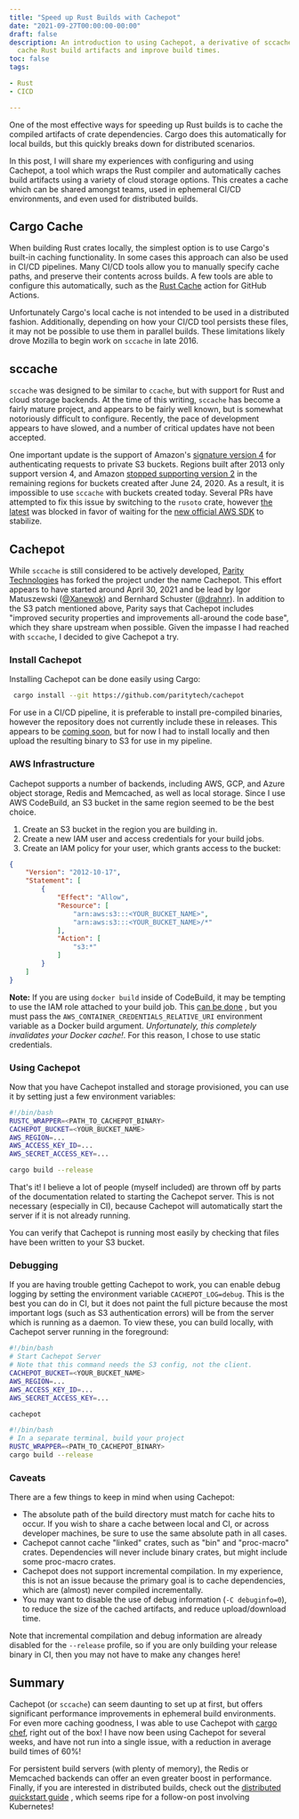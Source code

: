 ```yaml
---
title: "Speed up Rust Builds with Cachepot"
date: "2021-09-27T00:00:00-00:00"
draft: false
description: An introduction to using Cachepot, a derivative of sccache, to
  cache Rust build artifacts and improve build times.
toc: false
tags:

- Rust
- CICD

---
```


One of the most effective ways for speeding up Rust builds is to cache the
compiled artifacts of crate dependencies. Cargo does this automatically for
local builds, but this quickly breaks down for distributed scenarios.

In this post, I will share my experiences with configuring and using Cachepot,
a tool which wraps the Rust compiler and automatically caches build artifacts
using a variety of cloud storage options. This creates a cache which can be
shared amongst teams, used in ephemeral CI/CD environments, and even used for
distributed builds.  

<!--more-->

## Cargo Cache

When building Rust crates locally, the simplest option is to use Cargo's
built-in caching functionality. In some cases this approach can also be used in
CI/CD pipelines. Many CI/CD tools allow you to manually specify cache paths, and
preserve their contents across builds. A few tools are able to configure this
automatically, such as the
[Rust Cache](https://github.com/marketplace/actions/rust-cache) action for
GitHub Actions.

Unfortunately Cargo's local cache is not intended to be used in a distributed
fashion. Additionally, depending on how your CI/CD tool persists these files, it
may not be possible to use them in parallel builds. These limitations likely
drove Mozilla to begin work on `sccache` in late 2016. 

## sccache

`sccache` was designed to be similar to `ccache`, but with support for
Rust and cloud storage backends. At the time of this writing, `sccache` has
become a fairly mature project, and appears to be fairly well known, but is
somewhat notoriously difficult to configure. Recently, the pace of development
appears to have slowed, and a number of critical updates have not been accepted. 

One important update is the support of Amazon's
[signature version 4](https://docs.aws.amazon.com/general/latest/gr/signature-version-4.html)
for authenticating requests to private S3 buckets. Regions built after 2013 only
support version 4, and Amazon
[stopped supporting version 2](https://aws.amazon.com/blogs/aws/amazon-s3-update-sigv2-deprecation-period-extended-modified/)
in the remaining regions for buckets created after June 24, 2020. As a result,
it is impossible to use `sccache` with buckets created today. Several PRs have
attempted to fix this issue by switching to the `rusoto` crate, however
[the latest](https://github.com/mozilla/sccache/pull/869)
was blocked in favor of waiting for the
[new official AWS SDK](https://aws.amazon.com/blogs/developer/a-new-aws-sdk-for-rust-alpha-launch/)
to stabilize.


## Cachepot

While `sccache` is still considered to be actively developed,
[Parity Technologies](https://www.parity.io/) has forked the project under the
name Cachepot. This effort appears to have started around April 30, 2021 and be
lead by Igor Matuszewski ([@Xanewok](https://github.com/Xanewok)) and Bernhard
Schuster ([@drahnr](https://github.com/drahnr)). In addition to the S3 patch
mentioned above, Parity says that Cachepot includes "improved security
properties and improvements all-around the code base", which they share upstream
when possible. Given the impasse I had reached with `sccache`, I decided to
give Cachepot a try.

### Install Cachepot

Installing Cachepot can be done easily using Cargo: 

```bash
 cargo install --git https://github.com/paritytech/cachepot
```

For use in a CI/CD pipeline, it is preferable to install pre-compiled binaries,
however the repository does not currently include these in releases. This
appears to be [coming soon](https://github.com/paritytech/cachepot/issues/101),
but for now I had to install locally and then upload the resulting binary to
S3 for use in my pipeline.

### AWS Infrastructure

Cachepot supports a number of backends, including AWS, GCP, and Azure object
storage, Redis and Memcached, as well as local storage. Since I use AWS
CodeBuild, an S3 bucket in the same region seemed to be the best choice. 

1. Create an S3 bucket in the region you are building in.
1. Create a new IAM user and access credentials for your build jobs.
1. Create an IAM policy for your user, which grants access to the bucket:

```json
{
    "Version": "2012-10-17",
    "Statement": [
        {
            "Effect": "Allow",
            "Resource": [
                "arn:aws:s3:::<YOUR_BUCKET_NAME>",
                "arn:aws:s3:::<YOUR_BUCKET_NAME>/*"
            ],
            "Action": [
                "s3:*"
            ]
        }
    ]
}
```

**Note:** If you are using `docker build` inside of CodeBuild, it may be tempting
to use the IAM role attached to your build job. This
[can be done](https://blog.jwr.io/aws/codebuild/container/iam/role/2019/05/30/iam-role-inside-container-inside-aws-codebuild.html)
, but you must pass the `AWS_CONTAINER_CREDENTIALS_RELATIVE_URI` environment
variable as a Docker build argument. _Unfortunately, this completely invalidates
your Docker cache!_. For this reason, I chose to use static credentials. 

### Using Cachepot

Now that you have Cachepot installed and storage provisioned, you can use it by
setting just a few environment variables:

```bash
#!/bin/bash
RUSTC_WRAPPER=<PATH_TO_CACHEPOT_BINARY>
CACHEPOT_BUCKET=<YOUR_BUCKET_NAME>
AWS_REGION=...
AWS_ACCESS_KEY_ID=...
AWS_SECRET_ACCESS_KEY=...

cargo build --release
```

That's it! I believe a lot of people (myself included) are thrown off by parts
of the documentation related to starting the Cachepot server. This is not
necessary (especially in CI), because Cachepot will automatically start the
server if it is not already running. 

You can verify that Cachepot is running most easily by checking that files have
been written to your S3 bucket. 

### Debugging

If you are having trouble getting Cachepot to work, you can enable debug logging
by setting the environment variable `CACHEPOT_LOG=debug`. This is the best you 
can do in CI, but it does not paint the full picture because the most important
logs (such as S3 authentication errors) will be from the server which is running
as a daemon. To view these, you can build locally, with Cachepot server running
in the foreground:

```bash
#!/bin/bash
# Start Cachepot Server
# Note that this command needs the S3 config, not the client.
CACHEPOT_BUCKET=<YOUR_BUCKET_NAME>
AWS_REGION=...
AWS_ACCESS_KEY_ID=...
AWS_SECRET_ACCESS_KEY=...

cachepot
```

```bash
#!/bin/bash
# In a separate terminal, build your project
RUSTC_WRAPPER=<PATH_TO_CACHEPOT_BINARY>
cargo build --release
```

### Caveats

There are a few things to keep in mind when using Cachepot:

* The absolute path of the build directory must match for cache hits to occur.
  If you wish to share a cache between local and CI, or across developer
  machines, be sure to use the same absolute path in all cases. 
* Cachepot cannot cache "linked" crates, such as "bin" and "proc-macro"
  crates. Dependencies will never include binary crates, but might include some
  proc-macro crates. 
* Cachepot does not support incremental compilation. In my experience, this is
  not an issue because the primary goal is to cache dependencies, which are
  (almost) never compiled incrementally.
* You may want to disable the use of debug information (`-C debuginfo=0`), to
  reduce the size of the cached artifacts, and reduce upload/download time.

Note that incremental compilation and debug information are already disabled
for the `--release` profile, so if you are only building your release binary
in CI, then you may not have to make any changes here! 

## Summary

Cachepot (or `sccache`) can seem daunting to set up at first, but offers
significant performance improvements in ephemeral build environments. For even
more caching goodness, I was able to use Cachepot with
[cargo chef](https://github.com/LukeMathWalker/cargo-chef), right out of the
box! I have now been using Cachepot for several weeks, and have not run
into a single issue, with a reduction in average build times of 60%!

For persistent build servers (with plenty of memory), the Redis or Memcached
backends can offer an even greater boost in performance. Finally, if you are
interested in distributed builds, check out the
[distributed quickstart guide](https://github.com/paritytech/cachepot/blob/master/docs/book/src/dist/quickstart.md)
, which seems ripe for a follow-on post involving Kubernetes!